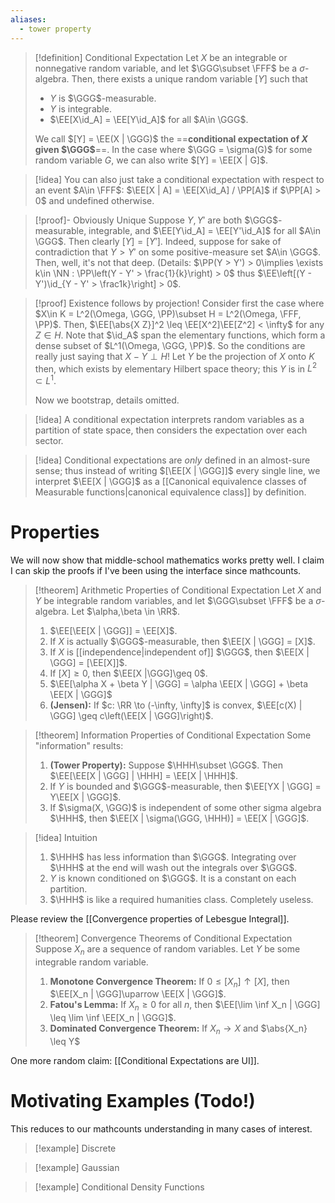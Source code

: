```yaml
---
aliases:
  - tower property
---
```

>[!definition] Conditional Expectation
>Let $X$ be an integrable or nonnegative random variable, and let $\GGG\subset \FFF$ be a $\sigma$-algebra. Then, there exists a unique random variable $[Y]$ such that
> - $Y$ is $\GGG$-measurable.
> - $Y$ is integrable.
> - $\EE[X\id_A] = \EE[Y\id_A]$ for all $A\in \GGG$.
>   
> We call $[Y] = \EE(X | \GGG)$ the ==**conditional expectation of $X$ given $\GGG$**==. In the case where $\GGG = \sigma(G)$ for some random variable $G$, we can also write $[Y] = \EE[X | G]$.

>[!idea]
>You can also just take a conditional expectation with respect to an event $A\in \FFF$: $\EE[X | A] = \EE[X\id_A] / \PP[A]$ if $\PP[A] > 0$ and undefined otherwise.

> [!proof]- Obviously Unique
> Suppose $Y, Y'$ are both $\GGG$-measurable, integrable, and $\EE[Y\id_A] = \EE[Y'\id_A]$ for all $A\in \GGG$. Then clearly $[Y] = [Y']$. Indeed, suppose for sake of contradiction that $Y > Y'$ on some positive-measure set $A\in \GGG$. Then, well, it's not that deep. (Details: $\PP(Y > Y') > 0\implies \exists k\in \NN : \PP\left(Y - Y' > \frac{1}{k}\right) > 0$ thus $\EE\left[(Y - Y')\id_{Y - Y' > \frac1k}\right] > 0$.

>[!proof] Existence follows by projection!
> Consider first the case where $X\in K = L^2(\Omega, \GGG, \PP)\subset H = L^2(\Omega, \FFF, \PP)$. Then, $\EE[\abs{X Z}]^2 \leq \EE[X^2]\EE[Z^2] < \infty$ for any $Z\in H$. Note that $\id_A$ span the elementary functions, which form a dense subset of $L^1(\Omega, \GGG, \PP)$. So the conditions are really just saying that $X - Y\perp H$! Let $Y$ be the projection of $X$ onto $K$ then, which exists by elementary Hilbert space theory; this $Y$ is in $L^2\subset L^1$.
> 
> Now we bootstrap, details omitted.

>[!idea]
>A conditional expectation interprets random variables as a partition of state space, then considers the expectation over each sector.

>[!idea]
>Conditional expectations are *only* defined in an almost-sure sense; thus instead of writing $[\EE[X | \GGG]]$ every single line, we interpret $\EE[X | \GGG]$ as a [[Canonical equivalence classes of Measurable functions|canonical equivalence class]] by definition.

# Properties

We will now show that middle-school mathematics works pretty well. I claim I can skip the proofs if I've been using the interface since mathcounts.

> [!theorem] Arithmetic Properties of Conditional Expectation
> Let $X$ and $Y$ be integrable random variables, and let $\GGG\subset \FFF$ be a $\sigma$-algebra. Let $\alpha,\beta \in \RR$.
> 
> 1. $\EE[\EE[X | \GGG]] = \EE[X]$.
> 2. If $X$ is actually $\GGG$-measurable, then $\EE[X | \GGG] = [X]$.
> 3. If $X$ is [[independence|independent of]] $\GGG$, then $\EE[X | \GGG] = [\EE[X]]$.
> 4. If $[X]\geq 0$, then $\EE[X |\GGG]\geq 0$.
> 5. $\EE[\alpha X + \beta Y | \GGG] = \alpha \EE[X | \GGG] + \beta \EE[X | \GGG]$
> 6. **(Jensen):** If $c: \RR \to (-\infty, \infty]$ is convex, $\EE[c(X) | \GGG] \geq c\left(\EE[X | \GGG]\right)$.

> [!theorem] Information Properties of Conditional Expectation
> Some "information" results:
> 1. **(Tower Property):** Suppose $\HHH\subset \GGG$. Then $\EE[\EE[X | \GGG] | \HHH] = \EE[X | \HHH]$.
> 2. If $Y$ is bounded and $\GGG$-measurable, then $\EE[YX | \GGG] = Y\EE[X | \GGG]$.
> 3. If $\sigma(X, \GGG)$ is independent of some other sigma algebra $\HHH$, then $\EE[X | \sigma(\GGG, \HHH)] = \EE[X | \GGG]$.

> [!idea] Intuition
> 1. $\HHH$ has less information than $\GGG$. Integrating over $\HHH$ at the end will wash out the integrals over $\GGG$.
> 2. $Y$ is known conditioned on $\GGG$. It is a constant on each partition.
> 3. $\HHH$ is like a required humanities class. Completely useless.

Please review the [[Convergence properties of Lebesgue Integral]].

> [!theorem] Convergence Theorems of Conditional Expectation
> Suppose $X_n$ are a sequence of random variables. Let $Y$ be some integrable random variable.
>  1. **Monotone Convergence Theorem:** If $0\leq [X_n]\uparrow [X]$, then $\EE[X_n | \GGG]\uparrow \EE[X | \GGG]$.
>  2. **Fatou's Lemma:** If $X_n\geq 0$ for all $n$, then $\EE[\lim \inf X_n | \GGG] \leq \lim \inf \EE[X_n | \GGG]$.
>  3. **Dominated Convergence Theorem:** If $X_n \to X$ and $\abs{X_n} \leq Y$

One more random claim: [[Conditional Expectations are UI]].

# Motivating Examples (Todo!)

This reduces to our mathcounts understanding in many cases of interest.

>[!example] Discrete

>[!example] Gaussian

>[!example] Conditional Density Functions